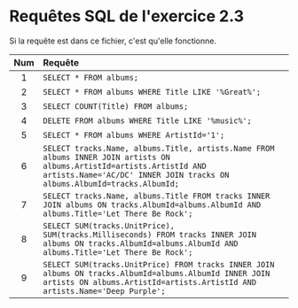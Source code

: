 # Requêtes SQL de l'exercice 2.3

Si la requête est dans ce fichier, c'est qu'elle fonctionne.

|Num|Requête|
|:---:|:---|
|1| `SELECT * FROM albums;`|
|2| `SELECT * FROM albums WHERE Title LIKE '%Great%';`|
|3| `SELECT COUNT(Title) FROM albums;`|
|4| `DELETE FROM albums WHERE Title LIKE '%music%';`|
|5| `SELECT * FROM albums WHERE ArtistId='1';`|
|6| `SELECT tracks.Name, albums.Title, artists.Name FROM albums INNER JOIN artists ON albums.ArtistId=artists.ArtistId AND artists.Name='AC/DC' INNER JOIN tracks ON albums.AlbumId=tracks.AlbumId;`|
|7| `SELECT tracks.Name, albums.Title FROM tracks INNER JOIN albums ON tracks.AlbumId=albums.AlbumId AND albums.Title='Let There Be Rock';`|
|8| `SELECT SUM(tracks.UnitPrice), SUM(tracks.Milliseconds) FROM tracks INNER JOIN albums ON tracks.AlbumId=albums.AlbumId AND albums.Title='Let There Be Rock';`|
|9| `SELECT SUM(tracks.UnitPrice) FROM tracks INNER JOIN albums ON tracks.AlbumId=albums.AlbumId INNER JOIN artists ON albums.ArtistId=artists.ArtistId AND artists.Name='Deep Purple';`|
